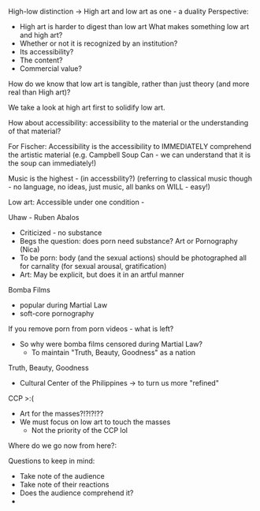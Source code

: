 High-low distinction -> High art and low art as one - a duality
Perspective:
- High art is harder to digest than low art
What makes something low art and high art?
- Whether or not it is recognized by an institution?
- Its accessibility?
- The content?
- Commercial value?

How do we know that low art is tangible, rather than just theory (and more real than High art)?

We take a look at high art first to solidify low art.

How about accessibility: accessibility to the material or the understanding of that material?

For Fischer: Accessibility is the accessibility to IMMEDIATELY comprehend the artistic material (e.g. Campbell Soup Can - we can understand that it is the soup can immediately!)

Music is the highest - (in accessbility?) (referring to classical music though - no language, no ideas, just music, all banks on WILL - easy!)

Low art: Accessible under one condition - 

Uhaw - Ruben Abalos
- Criticized - no substance
- Begs the question: does porn need substance?
Art or Pornography (Nica)
- To be porn: body (and the sexual actions) should be photographed all for carnality (for sexual arousal, gratification)
- Art: May be explicit, but does it in an artful manner

Bomba Films
- popular during Martial Law
- soft-core pornography

If you remove porn from porn videos - what is left?
- So why were bomba films censored during Martial Law?
	- To maintain "Truth, Beauty, Goodness" as a nation

Truth, Beauty, Goodness
- Cultural Center of the Philippines -> to turn us more "refined"

CCP >:(
- Art for the masses?!?!?!??
- We must focus on low art to touch the masses
	- Not the priority of the CCP lol

Where do we go now from here?:


Questions to keep in mind:
- Take note of the audience
- Take note of their reactions
- Does the audience comprehend it?
- 